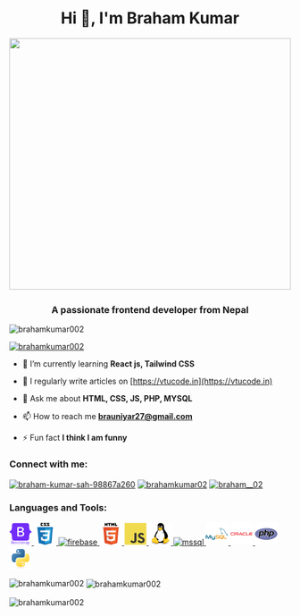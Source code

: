 <h1 align="center">Hi 👋, I'm Braham Kumar</h1>
<img src="https://miro.medium.com/v2/resize:fit:1358/1*yw0TnheAGN-LPneDaTlaxw.gif" height="450" width="100%" align-t-item="center"></img>
<h3 align="center">A passionate frontend developer from Nepal</h3>

<p align="left"> <img src="https://komarev.com/ghpvc/?username=brahamkumar002&label=Profile%20views&color=0e75b6&style=flat" alt="brahamkumar002" /> </p>

<p align="left"> <a href="https://github.com/ryo-ma/github-profile-trophy"><img src="https://github-profile-trophy.vercel.app/?username=brahamkumar002" alt="brahamkumar002" /></a> </p>

- 🌱 I’m currently learning **React js, Tailwind CSS**

- 📝 I regularly write articles on [https://vtucode.in](https://vtucode.in)

- 💬 Ask me about **HTML, CSS, JS, PHP, MYSQL**

- 📫 How to reach me **brauniyar27@gmail.com**

- ⚡ Fun fact **I think I am funny**

<h3 align="left">Connect with me:</h3>
<p align="left">
<a href="https://linkedin.com/in/braham-kumar-sah-98867a260" target="blank"><img align="center" src="https://raw.githubusercontent.com/rahuldkjain/github-profile-readme-generator/master/src/images/icons/Social/linked-in-alt.svg" alt="braham-kumar-sah-98867a260" height="30" width="40" /></a>
<a href="https://fb.com/brahamkumar02" target="blank"><img align="center" src="https://raw.githubusercontent.com/rahuldkjain/github-profile-readme-generator/master/src/images/icons/Social/facebook.svg" alt="brahamkumar02" height="30" width="40" /></a>
<a href="https://instagram.com/braham__02" target="blank"><img align="center" src="https://raw.githubusercontent.com/rahuldkjain/github-profile-readme-generator/master/src/images/icons/Social/instagram.svg" alt="braham__02" height="30" width="40" /></a>
</p>

<h3 align="left">Languages and Tools:</h3>
<p align="left"> <a href="https://getbootstrap.com" target="_blank" rel="noreferrer"> <img src="https://raw.githubusercontent.com/devicons/devicon/master/icons/bootstrap/bootstrap-plain-wordmark.svg" alt="bootstrap" width="40" height="40"/> </a> <a href="https://www.w3schools.com/css/" target="_blank" rel="noreferrer"> <img src="https://raw.githubusercontent.com/devicons/devicon/master/icons/css3/css3-original-wordmark.svg" alt="css3" width="40" height="40"/> </a> <a href="https://firebase.google.com/" target="_blank" rel="noreferrer"> <img src="https://www.vectorlogo.zone/logos/firebase/firebase-icon.svg" alt="firebase" width="40" height="40"/> </a> <a href="https://www.w3.org/html/" target="_blank" rel="noreferrer"> <img src="https://raw.githubusercontent.com/devicons/devicon/master/icons/html5/html5-original-wordmark.svg" alt="html5" width="40" height="40"/> </a> <a href="https://developer.mozilla.org/en-US/docs/Web/JavaScript" target="_blank" rel="noreferrer"> <img src="https://raw.githubusercontent.com/devicons/devicon/master/icons/javascript/javascript-original.svg" alt="javascript" width="40" height="40"/> </a> <a href="https://www.linux.org/" target="_blank" rel="noreferrer"> <img src="https://raw.githubusercontent.com/devicons/devicon/master/icons/linux/linux-original.svg" alt="linux" width="40" height="40"/> </a> <a href="https://www.microsoft.com/en-us/sql-server" target="_blank" rel="noreferrer"> <img src="https://www.svgrepo.com/show/303229/microsoft-sql-server-logo.svg" alt="mssql" width="40" height="40"/> </a> <a href="https://www.mysql.com/" target="_blank" rel="noreferrer"> <img src="https://raw.githubusercontent.com/devicons/devicon/master/icons/mysql/mysql-original-wordmark.svg" alt="mysql" width="40" height="40"/> </a> <a href="https://www.oracle.com/" target="_blank" rel="noreferrer"> <img src="https://raw.githubusercontent.com/devicons/devicon/master/icons/oracle/oracle-original.svg" alt="oracle" width="40" height="40"/> </a> <a href="https://www.php.net" target="_blank" rel="noreferrer"> <img src="https://raw.githubusercontent.com/devicons/devicon/master/icons/php/php-original.svg" alt="php" width="40" height="40"/> </a> <a href="https://www.python.org" target="_blank" rel="noreferrer"> <img src="https://raw.githubusercontent.com/devicons/devicon/master/icons/python/python-original.svg" alt="python" width="40" height="40"/> </a> </p>

<p><img align="left" src="https://github-readme-stats.vercel.app/api/top-langs?username=brahamkumar002&show_icons=true&locale=en&layout=compact" alt="brahamkumar002" /></p>

<p>&nbsp;<img align="center" src="https://github-readme-stats.vercel.app/api?username=brahamkumar002&show_icons=true&locale=en" alt="brahamkumar002" /></p>

<p><img align="center" src="https://github-readme-streak-stats.herokuapp.com/?user=brahamkumar002&" alt="brahamkumar002" /></p>
